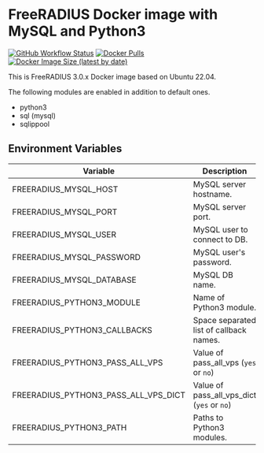 # FreeRADIUS Docker image with MySQL and Python3

[![GitHub Workflow Status](https://github.com/iquiw/docker-freeradius-python3/actions/workflows/docker.yml/badge.svg)](https://github.com/iquiw/docker-freeradius-python3/actions/workflows/docker.yml)
[![Docker Pulls](https://img.shields.io/docker/pulls/iquiw/freeradius-python3)](https://hub.docker.com/r/iquiw/freeradius-python3)
[![Docker Image Size (latest by date)](https://img.shields.io/docker/image-size/iquiw/freeradius-python3)](https://hub.docker.com/r/iquiw/freeradius-python3)

This is FreeRADIUS 3.0.x Docker image based on Ubuntu 22.04.

The following modules are enabled in addition to default ones.

* python3
* sql (mysql)
* sqlippool

## Environment Variables

| Variable                             | Description                                | Default                 |
| ---                                  | ---                                        | ---                     |
| FREERADIUS_MYSQL_HOST                | MySQL server hostname.                     | mysql                   |
| FREERADIUS_MYSQL_PORT                | MySQL server port.                         | 3306                    |
| FREERADIUS_MYSQL_USER                | MySQL user to connect to DB.               | root                    |
| FREERADIUS_MYSQL_PASSWORD            | MySQL user's password.                     |                         |
| FREERADIUS_MYSQL_DATABASE            | MySQL DB name.                             | radius                  |
| FREERADIUS_PYTHON3_MODULE            | Name of Python3 module.                    | example                 |
| FREERADIUS_PYTHON3_CALLBACKS         | Space separated list of callback names.    |                         |
| FREERADIUS_PYTHON3_PASS_ALL_VPS      | Value of pass_all_vps (`yes` or `no`)      |                         |
| FREERADIUS_PYTHON3_PASS_ALL_VPS_DICT | Value of pass_all_vps_dict (`yes` or `no`) |                         |
| FREERADIUS_PYTHON3_PATH              | Paths to Python3 modules.                  | ${modconfdir}/${.:name} |
